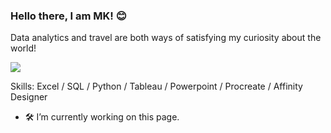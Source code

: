 ### Hello there, I am MK! 😊
Data analytics and travel are both ways of satisfying my curiosity about the world!

![](https://mir-s3-cdn-cf.behance.net/project_modules/1400/41cf7095746151.5e9ecde696490.gif)



Skills: Excel / SQL / Python / Tableau / Powerpoint / Procreate / Affinity Designer

- 🛠️ I’m currently working on this page. 
